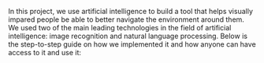 In this project, we use artificial intelligence to build a tool that helps visually impared people be able to better navigate the environment around them. We used two of the main leading technologies in the field of artificial intelligence: image recognition and natural language processing. 
Below is the step-to-step guide on how we implemented it and how anyone can have access to it and use it:

